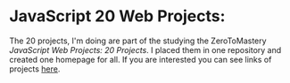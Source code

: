 # JavaScript 20 Web Projects:
The 20 projects, I'm doing are part of the studying the ZeroToMastery _JavaScript Web Projects: 20 Projects_. I placed them in one repository and created one homepage for all.
If you are interested you can see links of projects [here](https://410noman.github.io/js20webprojects/).
